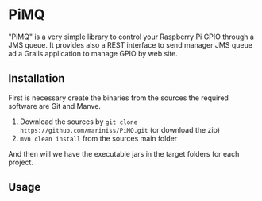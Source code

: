 PiMQ
========

"PiMQ" is a very simple library to control your Raspberry Pi GPIO through a JMS queue.
It provides also a REST interface to send manager JMS queue ad a Grails application to manage GPIO by web site.

Installation
-------

First is necessary create the binaries from the sources the required software are Git and Manve.

1. Download the sources by `` git clone https://github.com/mariniss/PiMQ.git `` (or download the zip)
2. `` mvn clean install `` from the sources main folder

And then will we have the executable jars in the target folders for each project.


Usage
-------

